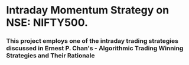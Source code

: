 # Intraday Momentum Strategy on NSE: NIFTY500. 

### This project employs one of the intraday trading strategies discussed in Ernest P. Chan's - Algorithmic Trading Winning Strategies and Their Rationale
